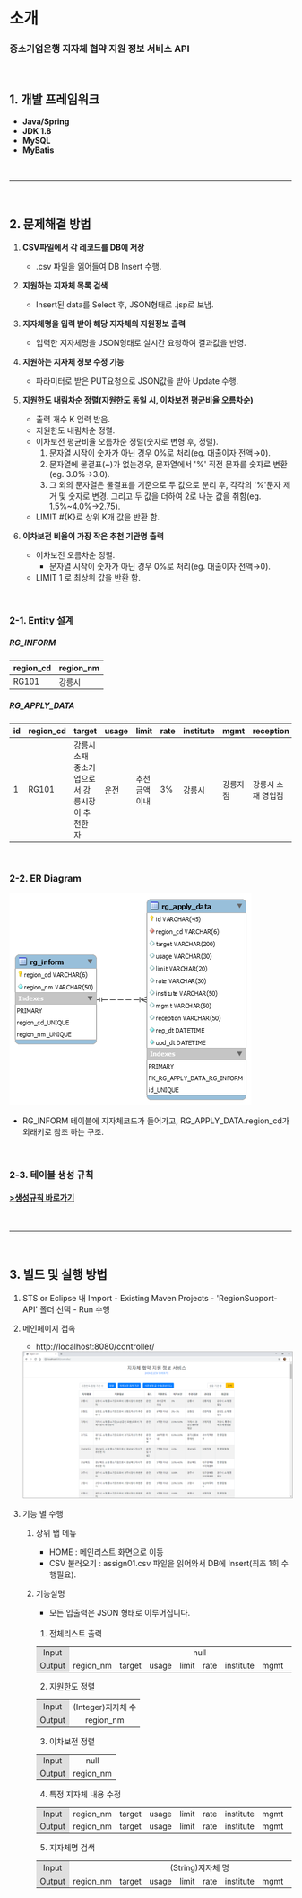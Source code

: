 # 소개
### 중소기업은행 지자체 협약 지원 정보 서비스 API

<br>

## 1. 개발 프레임워크
- **Java/Spring**
- **JDK 1.8**
- **MySQL**
- **MyBatis**

<br>

---

<br>

## 2. 문제해결 방법
1. **CSV파일에서 각 레코드를 DB에 저장**
    - .csv 파일을 읽어들여 DB Insert 수행.

1. **지원하는 지자체 목록 검색**
    - Insert된 data를 Select 후, JSON형태로 .jsp로 보냄.

1. **지자체명을 입력 받아 해당 지자체의 지원정보 출력**
    - 입력한 지자체명을 JSON형태로 실시간 요청하여 결과값을 반영.

1. **지원하는 지자체 정보 수정 기능**
    - 파라미터로 받은 PUT요청으로 JSON값을 받아 Update 수행.

1. **지원한도 내림차순 정렬(지원한도 동일 시, 이차보전 평균비율 오름차순)**
    - 출력 개수 K 입력 받음.
    - 지원한도 내림차순 정렬.
    - 이차보전 평균비율 오름차순 정렬(숫자로 변형 후, 정렬).
        1. 문자열 시작이 숫자가 아닌 경우 0%로 처리(eg. 대출이자 전액→0).
        1. 문자열에 물결표(~)가 없는경우, 문자열에서 '%' 직전 문자를 숫자로 변환(eg. 3.0%→3.0).
        1. 그 외의 문자열은 물결표를 기준으로 두 값으로 분리 후, 각각의 '%'문자 제거 및 숫자로 변경. 그리고 두 값을 더하여 2로 나눈 값을 취함(eg. 1.5%~4.0%→2.75).
    - LIMIT #{K}로 상위 K개 값을 반환 함.

1. **이차보전 비율이 가장 작은 추천 기관명 출력**
    - 이차보전 오름차순 정렬.
      - 문자열 시작이 숫자가 아닌 경우 0%로 처리(eg. 대출이자 전액→0).
    - LIMIT 1 로 최상위 값을 반환 함.

<br>

### 2-1. Entity 설계
##### RG_INFORM
region_cd | region_nm
--------- | ---------
RG101 | 강릉시

##### RG_APPLY_DATA
id | region_cd | target | usage | limit | rate | institute | mgmt | reception | reg_dt | upd_dt
-- | --------- | ------ | ----- | ----- | ---- | --------- | ---- | --------- | ------ | ------
1 | RG101 | 강릉시 소재 중소기업으로서 강릉시장이 추천한 자 | 운전 | 추천금액 이내 | 3% | 강릉시 | 강릉지점 | 강릉시 소재 영업점 | 2019-06-10 21:58:47 | 2019-06-11 07:43:14

<br>

### 2-2. ER Diagram
<img src="Designed ERD.png"/>

- RG_INFORM 테이블에 지자체코드가 들어가고, RG_APPLY_DATA.region_cd가 외래키로 참조 하는 구조.

<br>


### 2-3. 테이블 생성 규칙
#### [>생성규칙 바로가기](https://github.com/daioooor36/RegionSupport-API/blob/master/Create_DB_Object.md)

<br>

---

<br>

## 3. 빌드 및 실행 방법
1. STS or Eclipse 내 Import - Existing Maven Projects - 'RegionSupport-API' 폴더 선택 - Run 수행
1. 메인페이지 접속
    - http://localhost:8080/controller/
    <img src="mainPage.png" style="border:1px solid silver"/>


1. 기능 별 수행
    1. 상위 탭 메뉴
        - HOME : 메인리스트 화면으로 이동
        - CSV 불러오기 : assign01.csv 파일을 읽어와서 DB에 Insert(최초 1회 수행필요).
    1. 기능설명
        - 모든 입출력은 JSON 형태로 이루어집니다.

        <br>

        1. 전체리스트 출력

        <table>
          <tr>
            <td align=center bgcolor="#dfdfdf">Input</td>
            <td colspan=8 align=center>null</td>
          </tr>
          <tr>
            <td align=center bgcolor="#dfdfdf">Output</td>
            <td>region_nm</td>
            <td>target</td>
            <td>usage</td>
            <td>limit</td>
            <td>rate</td>
            <td>institute</td>
            <td>mgmt</td>
            <td>reception</td>
          </tr>
        </table>

        2. 지원한도 정렬

        <table>
          <tr>
            <td align=center bgcolor="#dfdfdf">Input</td>
            <td align=center>(Integer)지자체 수</td>
          </tr>
          <tr>
            <td align=center bgcolor="#dfdfdf">Output</td>
            <td align=center>region_nm</td>
          </tr>
        </table>

        3. 이차보전 정렬

        <table>
          <tr>
            <td align=center bgcolor="#dfdfdf">Input</td>
            <td align=center>null</td>
          </tr>
          <tr>
            <td align=center bgcolor="#dfdfdf">Output</td>
            <td align=center>region_nm</td>
          </tr>
        </table>

        4. 특정 지자체 내용 수정

        <table>
          <tr>
            <td align=center bgcolor="#dfdfdf">Input</td>
            <td>region_nm</td>
            <td>target</td>
            <td>usage</td>
            <td>limit</td>
            <td>rate</td>
            <td>institute</td>
            <td>mgmt</td>
            <td>reception</td>
          </tr>
          <tr>
            <td align=center bgcolor="#dfdfdf">Output</td>
              <td>region_nm</td>
              <td>target</td>
              <td>usage</td>
              <td>limit</td>
              <td>rate</td>
              <td>institute</td>
              <td>mgmt</td>
              <td>reception</td>
          </tr>
        </table>

        5. 지자체명 검색

        <table>
          <tr>
            <td align=center bgcolor="#dfdfdf">Input</td>
            <td align=center colspan=8>(String)지자체 명</td>
          </tr>
          <tr>
            <td align=center bgcolor="#dfdfdf">Output</td>
              <td>region_nm</td>
              <td>target</td>
              <td>usage</td>
              <td>limit</td>
              <td>rate</td>
              <td>institute</td>
              <td>mgmt</td>
              <td>reception</td>
          </tr>
        </table>

<br>
